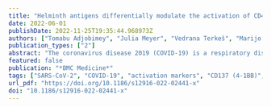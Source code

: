 ```yaml
---
title: "Helminth antigens differentially modulate the activation of CD4+ and CD8+ T lymphocytes of convalescent COVID-19 patients in vitro"
date: 2022-06-01
publishDate: 2022-11-25T19:35:44.968973Z
authors: ["Tomabu Adjobimey", "Julia Meyer", "Vedrana Terkeš", "Marijo Parcina", "Achim Hoerauf"]
publication_types: ["2"]
abstract: "The coronavirus disease 2019 (COVID-19) is a respiratory disease caused by SARS-CoV-2, a recently discovered strain of coronavirus. The virus has spread rapidly, causing millions of death worldwide. Contrary to the predictions, prevalence and mortality due to COVID-19 have remained moderate on the African continent. Several factors, including age, genetics, vaccines, and co-infections, might impact the course of the pandemic in Africa. Helminths are highly endemic in Sub-Saharan Africa and are renowned for their ability to evade, skew, and suppress human immune responses through various immune-modulatory mechanisms. Such effects will likely impact SARS-CoV-2 transmission and disease progression."
featured: false
publication: "*BMC Medicine*"
tags: ["SARS-CoV-2", "COVID-19", "activation markers", "CD137 (4-1BB)", "CD4+ helper and CD8+ T cytotoxic T cells", "CD69", "Helminth antigens"]
url_pdf: "https://doi.org/10.1186/s12916-022-02441-x"
doi: "10.1186/s12916-022-02441-x"
---
```


